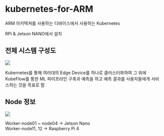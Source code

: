 # kubernetes-for-ARM

ARM 아키텍쳐를 사용하는 디바이스에서 사용하는 Kubernetes

RPi & Jetson NANO에서 설치

<h2>전체 시스템 구성도</h2>
<img src='https://user-images.githubusercontent.com/68526662/123538422-d16f3500-d76f-11eb-8473-1a7b05a242bf.PNG'>

Kubernetes를 통해 여러대의 Edge Device를 하나로 클러스터화하여 그 위에 KubeFlow를 통한 ML 파이프라인 구축과 예측을 하고 예측 결과를 사용자들에게 서비스하는 것을 목표로 함
<h2>Node 정보</h2> 
<img src='https://user-images.githubusercontent.com/68526662/123538939-23b15580-d772-11eb-9b2a-786493425ba0.PNG'>

<p>
  Worker-node01 ~ node04 -> Jetson Nano <br />
  Worker-node11, 12 -> Raspberry Pi 4
</p>
